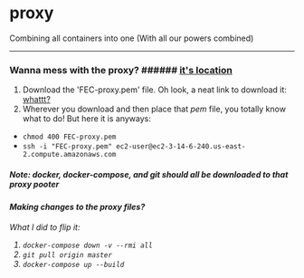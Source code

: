 # proxy
Combining all containers into one
(With all our powers combined)

-----

### Wanna mess with the proxy? ###### [it's location](http://ec2-3-14-6-240.us-east-2.compute.amazonaws.com/)
1. Download the 'FEC-proxy.pem' file. Oh look, a neat link to download it:  [whattt?]()
2. Wherever you download and then place that _pem_ file, you totally know what to do! But here it is anyways:  
  - `chmod 400 FEC-proxy.pem`  
  - `ssh -i "FEC-proxy.pem" ec2-user@ec2-3-14-6-240.us-east-2.compute.amazonaws.com`  
  
##### Note: docker, docker-compose, and git should all be downloaded to that <em>proxy pooter<em>
#### Making changes to the proxy files? 
 What I did to flip it:
  1. `docker-compose down -v --rmi all`
  2. `git pull origin master`
  3. `docker-compose up --build`
